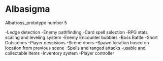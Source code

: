 # Albasigma
Albatross_prototype number 5

-Ledge detection
-Enemy pathfinding
-Card spell selection
-RPG stats scaling and leveling system
-Enemy Encounter bubbles
-Boss Battle
-Short Cutscenes
-Player descisions 
-Scene doors
-Spawn location based on location from previous scene
-Spells and ranged attacks
-usable and collectable Items
-Inventory system
-Player controller

